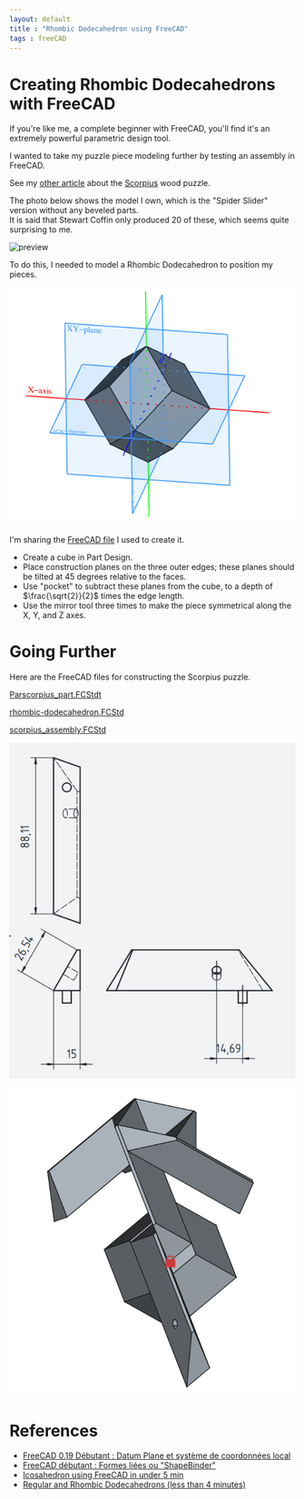 ```yaml
---
layout: default
title : "Rhombic Dodecahedron using FreeCAD"
tags : freeCAD
---
```

# Creating Rhombic Dodecahedrons with FreeCAD

If you're like me, a complete beginner with FreeCAD, you'll find it's an extremely powerful parametric design tool.

I wanted to take my puzzle piece modeling further by testing an assembly in FreeCAD.

See my [other article](https://sylvain69780.github.io/2021/06/05/dihedral-angle-and-the-spider-slider-puzzle.html) about the [Scorpius](https://puzzleworld.org/PuzzleWorld/puz/scorpius.htm) wood puzzle.

The photo below shows the model I own, which is the "Spider Slider" version without any beveled parts.  
It is said that Stewart Coffin only produced 20 of these, which seems quite surprising to me.

![preview](https://static.blog4ever.com/2008/06/213622/artfichier_213622_8769121_202010012502419.png)

To do this, I needed to model a Rhombic Dodecahedron to position my pieces.

![preview](/assets/download/freecad/rhombic-dodecahedron.png)

I'm sharing the [FreeCAD file](/assets/download/freecad/rhombic-dodecahedron.FCStd) I used to create it.

* Create a cube in Part Design.
* Place construction planes on the three outer edges; these planes should be tilted at 45 degrees relative to the faces.
* Use "pocket" to subtract these planes from the cube, to a depth of $\frac{\sqrt{2}}{2}$ times the edge length.
* Use the mirror tool three times to make the piece symmetrical along the X, Y, and Z axes.

# Going Further

Here are the FreeCAD files for constructing the Scorpius puzzle.

[Parscorpius_part.FCStdt](/assets/download/freecad/scorpius_part.FCStd)

[rhombic-dodecahedron.FCStd](/assets/download/freecad/rhombic-dodecahedron.FCStd)

[scorpius_assembly.FCStd](/assets/download/freecad/scorpius_assembly.FCStd)

![preview](/assets/download/freecad/scorpius.png)

![preview](/assets/download/freecad/assembly.png)


# References

* [FreeCAD 0.19 Débutant : Datum Plane et système de coordonnées local](https://youtu.be/0PSiFiA2JxI?si=HPDgam6RddYEOJev)
* [FreeCAD débutant : Formes liées ou "ShapeBinder"](https://youtu.be/KYD9Ojugi8Q?si=J5p7QfEHfU3QuErc)
* [Icosahedron using FreeCAD in under 5 min](https://www.youtube.com/watch?v=tm-JiVusZPA&t=12s)
* [Regular and Rhombic Dodecahedrons (less than 4 minutes)](https://www.youtube.com/watch?v=yNe30vjTsnA)
